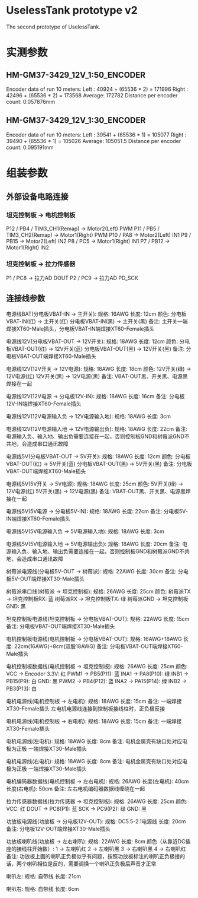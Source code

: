 # UselessTank prototype v2
The second prototype of UselessTank.

# 实测参数

## HM-GM37-3429_12V_1:50_ENCODER
Encoder data of run 10 meters:
Left   : 40924 + (65536 * 2) = 171996
Right  : 42496 + (65536 * 2) = 173568
Average: 172782
Distance per encoder count: 0.057876mm

## HM-GM37-3429_12V_1:30_ENCODER
Encoder data of run 10 meters:
Left   : 39541 + (65536 * 1) = 105077
Right  : 39490 + (65536 * 1) = 105026
Average: 105051.5
Distance per encoder count: 0.095191mm

# 组装参数

## 外部设备电路连接

### 坦克控制板 -> 电机控制板
P12 / PB4  / TIM3_CH1(Remap) -> Motor2(Left) PWM
P11 / PB5  / TIM3_CH2(Remap) -> Motor1(Right) PWM
P10 / PA8                    -> Motor2(Left) IN1
P9  / PB15                   -> Motor2(Left) IN2
P8  / PC5                    -> Motor1(Right) IN1
P7  / PB12                   -> Motor1(Right) IN2

### 坦克控制板 -> 拉力传感器
P1 / PC8 -> 拉力AD DOUT
P2 / PC9 -> 拉力AD PD_SCK

## 连接线参数

电源线BAT(分电板VBAT-IN -> 主开关):
规格: 16AWG
长度: 12cm
颜色:
    分电板VBAT-IN(红) -> 主开关(红)
    分电板VBAT-IN(黑) -> 主开关(黑)
备注: 主开关一端焊接XT60-Male插头，分电板VBAT-IN端焊接XT60-Female插头

电源线12V(分电板VBAT-OUT -> 12V开关):
规格: 18AWG
长度: 12cm
颜色:
    分电板VBAT-OUT(红) -> 12V开关(蓝)
    分电板VBAT-OUT(黑) -> 12V开关(黑)
备注: 分电板VBAT-OUT端焊接XT60-Male插头

电源线12V(12V开关 -> 12V电源):
规格: 18AWG
长度: 18cm
颜色:
    12V开关(绿) -> 12V电源(红)
    12V开关(黑) -> 12V电源(黑)
备注: VBAT-OUT黑、开关黑、电源黑焊接在一起

电源线12V(12V电源 -> 分电板12V-IN):
规格: 18AWG
长度: 16cm
备注: 分电板12V-IN端焊接XT60-Female插头

电源线12V(12V电源输入负 -> 12V电源输入地):
规格: 18AWG
长度: 3cm

电源线12V(12V电源输入地 -> 12V电源输出负):
规格: 18AWG
长度: 22cm
备注: 电源输入负、输入地、输出负需要连接在一起，否则控制板GND和树莓派GND不共地，会造成串口通讯故障

电源线5V(分电板VBAT-OUT -> 5V开关):
规格: 18AWG
长度: 12cm
颜色:
    分电板VBAT-OUT(红) -> 5V开关(蓝)
    分电板VBAT-OUT(黑) -> 5V开关(黑)
备注: 分电板VBAT-OUT端焊接XT60-Male插头

电源线5V(5V开关 -> 5V电源):
规格: 18AWG
长度: 25cm
颜色:
    5V开关(绿) -> 12V电源(红)
    5V开关(黑) -> 12V电源(黑)
备注: VBAT-OUT黑、开关黑、电源黑焊接在一起

电源线5V(5V电源 -> 分电板5V-IN):
规格: 18AWG
长度: 22cm
备注: 分电板5V-IN端焊接XT60-Female插头

电源线5V(5V电源输入负 -> 5V电源输入地):
规格: 18AWG
长度: 3cm

电源线5V(5V电源输入地 -> 5V电源输出负):
规格: 18AWG
长度: 20cm
备注: 电源输入负、输入地、输出负需要连接在一起，否则控制板GND和树莓派GND不共地，会造成串口通讯故障

树莓派电源线(分电板5V-OUT -> 树莓派):
规格: 22AWG
长度: 30cm
备注: 分电板5V-OUT端焊接XT30-Male插头

树莓派串口线(树莓派 -> 坦克控制板):
规格: 26AWG
长度: 25cm
颜色:
    树莓派TX -> 坦克控制板RX: 蓝
    树莓派RX -> 坦克控制板TX: 绿
	树莓派GND -> 坦克控制板GND: 黑

坦克控制板电源线(坦克控制板 -> 分电板VBAT-OUT):
规格: 22AWG
长度: 15cm
备注: 分电板VBAT-OUT端焊接XT30-Male插头

电机控制板电源线(电机控制板 -> 分电板VBAT-OUT):
规格: 16AWG+18AWG
长度: 22cm(16AWG)+8cm(双股18AWG)
备注: 分电板VBAT-OUT端焊接XT60-Male插头

电机控制板数据线(电机控制板 -> 坦克控制板):
规格: 26AWG
长度: 25cm
颜色:
    VCC -> Encoder 3.3V: 红
    PWM1 -> PB5(P11): 蓝
    INA1 -> PA8(P10): 绿
    INB1 -> PB15(P9): 白
    GND: 黑
    PWM2 -> PB4(P12): 蓝
    INA2 -> PA15(P14): 绿
    INB2 -> PB3(P13): 白

电机电源线(电机控制板 -> 左电机):
规格: 18AWG
长度: 15cm
备注:
    一端焊接XT30-Female插头
    左电机电源线连接到控制板接线柱时，正负极反接

电机电源线(电机控制板 -> 右电机):
规格: 18AWG
长度: 15cm
备注: 一端焊接XT30-Female插头

电机电源线(左电机):
规格: 18AWG
长度: 8cm
备注:
    电机金属壳有缺口处对应电极为正极
    一端焊接XT30-Male插头

电机电源线(右电机):
规格: 18AWG
长度: 8cm
备注:
    电机金属壳有缺口处对应电极为正极
    一端焊接XT30-Male插头

电机编码器数据线(电机控制板 -> 左右电机):
规格: 26AWG
长度(左电机): 40cm
长度(右电机): 50cm
备注: 左右电机编码器数据线缠绕在一起

拉力传感器数据线(拉力传感器 -> 坦克控制板):
规格: 26AWG
长度: 25cm
颜色:
    VCC: 红
    DOUT -> PC8(P1): 蓝
    SCK -> PC9(P2): 绿
    GND: 黑

功放板电源线(功放板 -> 分电板12V-OUT):
规格: DC5.5-2.1电源线
长度: 20cm
备注: 分电板12V-OUT端焊接XT30-Male插头

功放板喇叭线(功放板 -> 左右喇叭):
规格: 22AWG
长度: 8cm
颜色（从靠近DC插座的接线柱开始数）:
    1 -> 左喇叭红
    2 -> 左喇叭黑
    3 -> 右喇叭黑
    4 -> 右喇叭红
备注: 功放板上画的喇叭正负极似乎有问题，按照功放板标注的喇叭正负极接的话，两个喇叭相位是反的，需要调换一个喇叭正负极后声音才正常

喇叭左:
规格: 自带线
长度: 21cm

喇叭右:
规格: 自带线
长度: 6cm
